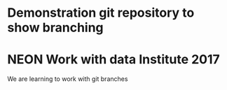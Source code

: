# Demonstration git repository to show branching

# NEON Work with data Institute 2017

We are learning to work with git branches
